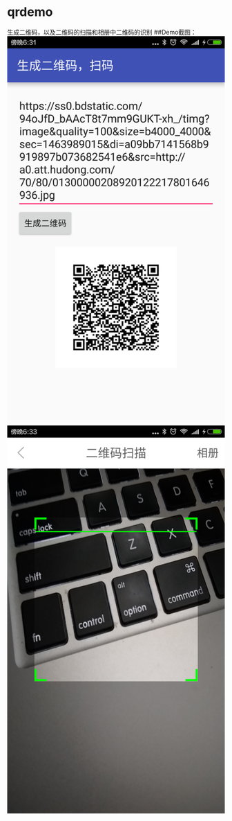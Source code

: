 # qrdemo
生成二维码，以及二维码的扫描和相册中二维码的识别
##Demo截图：
![image](https://raw.githubusercontent.com/917386389/qrdemo/master/screenshot/Screenshot_1.png)
![image](https://raw.githubusercontent.com/917386389/qrdemo/master/screenshot/Screenshot_2.png)
